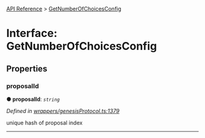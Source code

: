 [API Reference](../README.md) > [GetNumberOfChoicesConfig](../interfaces/GetNumberOfChoicesConfig.md)



# Interface: GetNumberOfChoicesConfig


## Properties
<a id="proposalId"></a>

###  proposalId

**●  proposalId**:  *`string`* 

*Defined in [wrappers/genesisProtocol.ts:1379](https://github.com/daostack/arc.js/blob/f343aa24/lib/wrappers/genesisProtocol.ts#L1379)*



unique hash of proposal index




___



